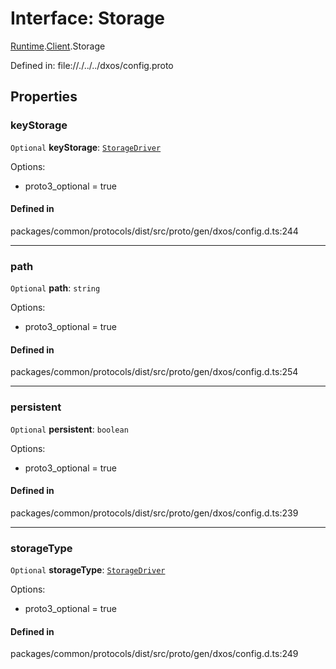 # Interface: Storage

[Runtime](../modules/dxos_config.defs.Runtime.md).[Client](../modules/dxos_config.defs.Runtime.Client.md).Storage

Defined in:
  file://./../../dxos/config.proto

## Properties

### keyStorage

 `Optional` **keyStorage**: [`StorageDriver`](../enums/dxos_config.defs.Runtime.Client.Storage.StorageDriver.md)

Options:
  - proto3_optional = true

#### Defined in

packages/common/protocols/dist/src/proto/gen/dxos/config.d.ts:244

___

### path

 `Optional` **path**: `string`

Options:
  - proto3_optional = true

#### Defined in

packages/common/protocols/dist/src/proto/gen/dxos/config.d.ts:254

___

### persistent

 `Optional` **persistent**: `boolean`

Options:
  - proto3_optional = true

#### Defined in

packages/common/protocols/dist/src/proto/gen/dxos/config.d.ts:239

___

### storageType

 `Optional` **storageType**: [`StorageDriver`](../enums/dxos_config.defs.Runtime.Client.Storage.StorageDriver.md)

Options:
  - proto3_optional = true

#### Defined in

packages/common/protocols/dist/src/proto/gen/dxos/config.d.ts:249
